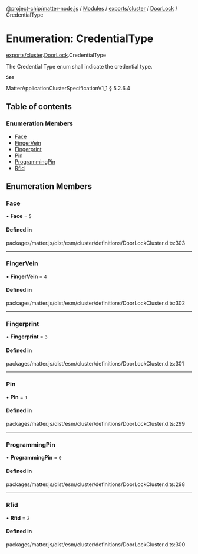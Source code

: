 [@project-chip/matter-node.js](../README.md) / [Modules](../modules.md) / [exports/cluster](../modules/exports_cluster.md) / [DoorLock](../modules/exports_cluster.DoorLock.md) / CredentialType

# Enumeration: CredentialType

[exports/cluster](../modules/exports_cluster.md).[DoorLock](../modules/exports_cluster.DoorLock.md).CredentialType

The Credential Type enum shall indicate the credential type.

**`See`**

MatterApplicationClusterSpecificationV1_1 § 5.2.6.4

## Table of contents

### Enumeration Members

- [Face](exports_cluster.DoorLock.CredentialType.md#face)
- [FingerVein](exports_cluster.DoorLock.CredentialType.md#fingervein)
- [Fingerprint](exports_cluster.DoorLock.CredentialType.md#fingerprint)
- [Pin](exports_cluster.DoorLock.CredentialType.md#pin)
- [ProgrammingPin](exports_cluster.DoorLock.CredentialType.md#programmingpin)
- [Rfid](exports_cluster.DoorLock.CredentialType.md#rfid)

## Enumeration Members

### Face

• **Face** = ``5``

#### Defined in

packages/matter.js/dist/esm/cluster/definitions/DoorLockCluster.d.ts:303

___

### FingerVein

• **FingerVein** = ``4``

#### Defined in

packages/matter.js/dist/esm/cluster/definitions/DoorLockCluster.d.ts:302

___

### Fingerprint

• **Fingerprint** = ``3``

#### Defined in

packages/matter.js/dist/esm/cluster/definitions/DoorLockCluster.d.ts:301

___

### Pin

• **Pin** = ``1``

#### Defined in

packages/matter.js/dist/esm/cluster/definitions/DoorLockCluster.d.ts:299

___

### ProgrammingPin

• **ProgrammingPin** = ``0``

#### Defined in

packages/matter.js/dist/esm/cluster/definitions/DoorLockCluster.d.ts:298

___

### Rfid

• **Rfid** = ``2``

#### Defined in

packages/matter.js/dist/esm/cluster/definitions/DoorLockCluster.d.ts:300
